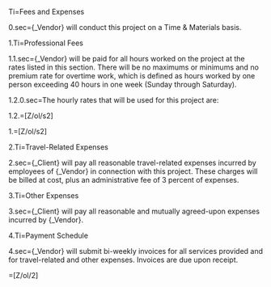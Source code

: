 Ti=Fees and Expenses

0.sec={_Vendor} will conduct this project on a Time & Materials basis.

1.Ti=Professional Fees

1.1.sec={_Vendor} will be paid for all hours worked on the project at the rates listed in this section. There will be no maximums or minimums and no premium rate for overtime work, which is defined as hours worked by one person exceeding 40 hours in one week (Sunday through Saturday).

1.2.0.sec=The hourly rates that will be used for this project are:

1.2.=[Z/ol/s2]

1.=[Z/ol/s2]

2.Ti=Travel-Related Expenses

2.sec={_Client} will pay all reasonable travel-related expenses incurred by employees of {_Vendor} in connection with this project. These charges will be billed at cost, plus an administrative fee of 3 percent of expenses.

3.Ti=Other Expenses

3.sec={_Client} will pay all reasonable and mutually agreed-upon expenses incurred by {_Vendor}.

4.Ti=Payment Schedule

4.sec={_Vendor} will submit bi-weekly invoices for all services provided and for travel-related and other expenses. Invoices are due upon receipt.

=[Z/ol/2]
